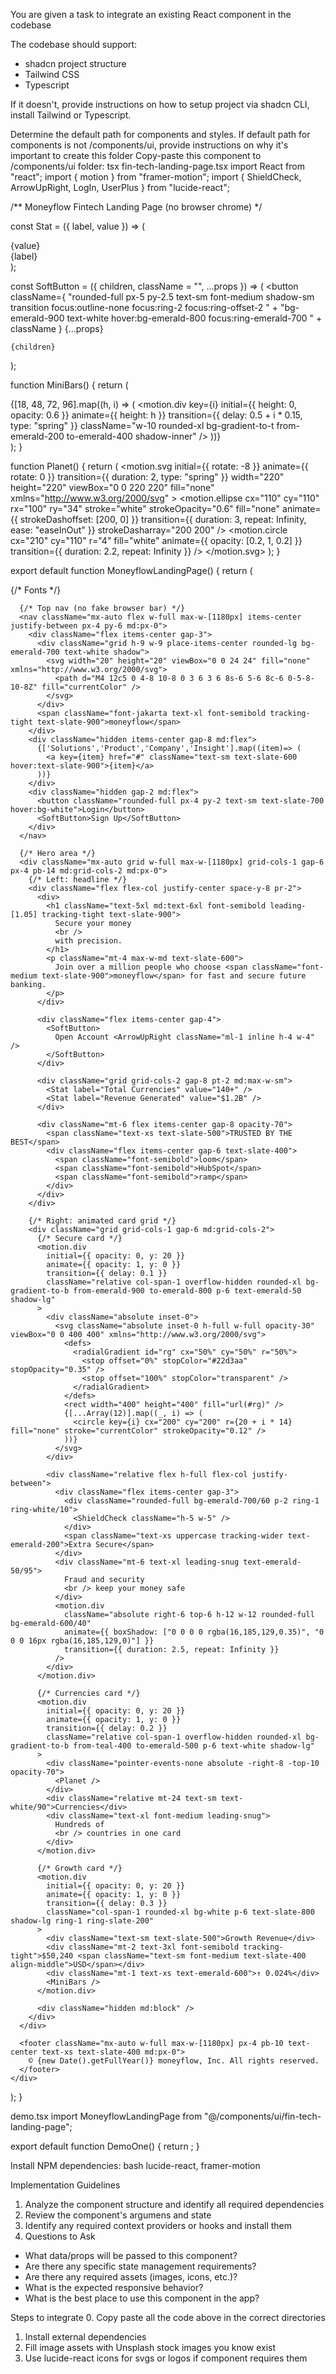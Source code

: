 You are given a task to integrate an existing React component in the codebase

The codebase should support:
- shadcn project structure  
- Tailwind CSS
- Typescript

If it doesn't, provide instructions on how to setup project via shadcn CLI, install Tailwind or Typescript.

Determine the default path for components and styles. 
If default path for components is not /components/ui, provide instructions on why it's important to create this folder
Copy-paste this component to /components/ui folder:
tsx
fin-tech-landing-page.tsx
import React from "react";
import { motion } from "framer-motion";
import { ShieldCheck, ArrowUpRight, LogIn, UserPlus } from "lucide-react";

/** Moneyflow Fintech Landing Page (no browser chrome) */

const Stat = ({ label, value }) => (
  <div className="space-y-1">
    <div className="text-3xl font-semibold tracking-tight text-slate-900">{value}</div>
    <div className="text-sm text-slate-500">{label}</div>
  </div>
);

const SoftButton = ({ children, className = "", ...props }) => (
  <button
    className={
      "rounded-full px-5 py-2.5 text-sm font-medium shadow-sm transition focus:outline-none focus:ring-2 focus:ring-offset-2 " +
      "bg-emerald-900 text-white hover:bg-emerald-800 focus:ring-emerald-700 " +
      className
    }
    {...props}
  >
    {children}
  </button>
);

function MiniBars() {
  return (
    <div className="mt-6 flex h-36 items-end gap-4 rounded-xl bg-gradient-to-b from-emerald-50 to-white p-4">
      {[18, 48, 72, 96].map((h, i) => (
        <motion.div
          key={i}
          initial={{ height: 0, opacity: 0.6 }}
          animate={{ height: h }}
          transition={{ delay: 0.5 + i * 0.15, type: "spring" }}
          className="w-10 rounded-xl bg-gradient-to-t from-emerald-200 to-emerald-400 shadow-inner"
        />
      ))}
    </div>
  );
}

function Planet() {
  return (
    <motion.svg
      initial={{ rotate: -8 }}
      animate={{ rotate: 0 }}
      transition={{ duration: 2, type: "spring" }}
      width="220"
      height="220"
      viewBox="0 0 220 220"
      fill="none"
      xmlns="http://www.w3.org/2000/svg"
    >
      <defs>
        <linearGradient id="grad" x1="0" y1="0" x2="1" y2="1">
          <stop offset="0%" stopColor="#34d399" />
          <stop offset="100%" stopColor="#06b6d4" />
        </linearGradient>
      </defs>
      <circle cx="110" cy="110" r="56" fill="url(#grad)" opacity="0.95" />
      <circle cx="94" cy="98" r="10" fill="white" opacity="0.45" />
      <circle cx="132" cy="126" r="8" fill="white" opacity="0.35" />
      <motion.ellipse
        cx="110" cy="110" rx="100" ry="34" stroke="white" strokeOpacity="0.6" fill="none"
        animate={{ strokeDashoffset: [200, 0] }} transition={{ duration: 3, repeat: Infinity, ease: "easeInOut" }} strokeDasharray="200 200"
      />
      <motion.circle cx="210" cy="110" r="4" fill="white" animate={{ opacity: [0.2, 1, 0.2] }} transition={{ duration: 2.2, repeat: Infinity }} />
    </motion.svg>
  );
}

export default function MoneyflowLandingPage() {
  return (
    <div className="min-h-screen w-full bg-[#F3F5F7]">
      {/* Fonts */}
      <style>{`
        @import url('https://fonts.googleapis.com/css2?family=Plus+Jakarta+Sans:wght@400;500;600;700&display=swap');
        :root { --font-sans: 'Plus Jakarta Sans', ui-sans-serif, system-ui, -apple-system, 'Segoe UI', Roboto, 'Helvetica Neue', Arial, 'Noto Sans', 'Apple Color Emoji', 'Segoe UI Emoji', 'Segoe UI Symbol', sans-serif; }
        .font-jakarta { font-family: var(--font-sans); }
      `}</style>

      {/* Top nav (no fake browser bar) */}
      <nav className="mx-auto flex w-full max-w-[1180px] items-center justify-between px-4 py-6 md:px-0">
        <div className="flex items-center gap-3">
          <div className="grid h-9 w-9 place-items-center rounded-lg bg-emerald-700 text-white shadow">
            <svg width="20" height="20" viewBox="0 0 24 24" fill="none" xmlns="http://www.w3.org/2000/svg">
              <path d="M4 12c5 0 4-8 10-8 0 3 6 3 6 8s-6 5-6 8c-6 0-5-8-10-8Z" fill="currentColor" />
            </svg>
          </div>
          <span className="font-jakarta text-xl font-semibold tracking-tight text-slate-900">moneyflow</span>
        </div>
        <div className="hidden items-center gap-8 md:flex">
          {['Solutions','Product','Company','Insight'].map((item)=> (
            <a key={item} href="#" className="text-sm text-slate-600 hover:text-slate-900">{item}</a>
          ))}
        </div>
        <div className="hidden gap-2 md:flex">
          <button className="rounded-full px-4 py-2 text-sm text-slate-700 hover:bg-white">Login</button>
          <SoftButton>Sign Up</SoftButton>
        </div>
      </nav>

      {/* Hero area */}
      <div className="mx-auto grid w-full max-w-[1180px] grid-cols-1 gap-6 px-4 pb-14 md:grid-cols-2 md:px-0">
        {/* Left: headline */}
        <div className="flex flex-col justify-center space-y-8 pr-2">
          <div>
            <h1 className="text-5xl md:text-6xl font-semibold leading-[1.05] tracking-tight text-slate-900">
              Secure your money
              <br />
              with precision.
            </h1>
            <p className="mt-4 max-w-md text-slate-600">
              Join over a million people who choose <span className="font-medium text-slate-900">moneyflow</span> for fast and secure future banking.
            </p>
          </div>

          <div className="flex items-center gap-4">
            <SoftButton>
              Open Account <ArrowUpRight className="ml-1 inline h-4 w-4" />
            </SoftButton>
          </div>

          <div className="grid grid-cols-2 gap-8 pt-2 md:max-w-sm">
            <Stat label="Total Currencies" value="140+" />
            <Stat label="Revenue Generated" value="$1.2B" />
          </div>

          <div className="mt-6 flex items-center gap-8 opacity-70">
            <span className="text-xs text-slate-500">TRUSTED BY THE BEST</span>
            <div className="flex items-center gap-6 text-slate-400">
              <span className="font-semibold">loom</span>
              <span className="font-semibold">HubSpot</span>
              <span className="font-semibold">ramp</span>
            </div>
          </div>
        </div>

        {/* Right: animated card grid */}
        <div className="grid grid-cols-1 gap-6 md:grid-cols-2">
          {/* Secure card */}
          <motion.div
            initial={{ opacity: 0, y: 20 }}
            animate={{ opacity: 1, y: 0 }}
            transition={{ delay: 0.1 }}
            className="relative col-span-1 overflow-hidden rounded-xl bg-gradient-to-b from-emerald-900 to-emerald-800 p-6 text-emerald-50 shadow-lg"
          >
            <div className="absolute inset-0">
              <svg className="absolute inset-0 h-full w-full opacity-30" viewBox="0 0 400 400" xmlns="http://www.w3.org/2000/svg">
                <defs>
                  <radialGradient id="rg" cx="50%" cy="50%" r="50%">
                    <stop offset="0%" stopColor="#22d3aa" stopOpacity="0.35" />
                    <stop offset="100%" stopColor="transparent" />
                  </radialGradient>
                </defs>
                <rect width="400" height="400" fill="url(#rg)" />
                {[...Array(12)].map((_, i) => (
                  <circle key={i} cx="200" cy="200" r={20 + i * 14} fill="none" stroke="currentColor" strokeOpacity="0.12" />
                ))}
              </svg>
            </div>

            <div className="relative flex h-full flex-col justify-between">
              <div className="flex items-center gap-3">
                <div className="rounded-full bg-emerald-700/60 p-2 ring-1 ring-white/10">
                  <ShieldCheck className="h-5 w-5" />
                </div>
                <span className="text-xs uppercase tracking-wider text-emerald-200">Extra Secure</span>
              </div>
              <div className="mt-6 text-xl leading-snug text-emerald-50/95">
                Fraud and security
                <br /> keep your money safe
              </div>
              <motion.div
                className="absolute right-6 top-6 h-12 w-12 rounded-full bg-emerald-600/40"
                animate={{ boxShadow: ["0 0 0 0 rgba(16,185,129,0.35)", "0 0 0 16px rgba(16,185,129,0)"] }}
                transition={{ duration: 2.5, repeat: Infinity }}
              />
            </div>
          </motion.div>

          {/* Currencies card */}
          <motion.div
            initial={{ opacity: 0, y: 20 }}
            animate={{ opacity: 1, y: 0 }}
            transition={{ delay: 0.2 }}
            className="relative col-span-1 overflow-hidden rounded-xl bg-gradient-to-b from-teal-400 to-emerald-500 p-6 text-white shadow-lg"
          >
            <div className="pointer-events-none absolute -right-8 -top-10 opacity-70">
              <Planet />
            </div>
            <div className="relative mt-24 text-sm text-white/90">Currencies</div>
            <div className="text-xl font-medium leading-snug">
              Hundreds of
              <br /> countries in one card
            </div>
          </motion.div>

          {/* Growth card */}
          <motion.div
            initial={{ opacity: 0, y: 20 }}
            animate={{ opacity: 1, y: 0 }}
            transition={{ delay: 0.3 }}
            className="col-span-1 rounded-xl bg-white p-6 text-slate-800 shadow-lg ring-1 ring-slate-200"
          >
            <div className="text-sm text-slate-500">Growth Revenue</div>
            <div className="mt-2 text-3xl font-semibold tracking-tight">$50,240 <span className="text-sm font-medium text-slate-400 align-middle">USD</span></div>
            <div className="mt-1 text-xs text-emerald-600">↑ 0.024%</div>
            <MiniBars />
          </motion.div>

          <div className="hidden md:block" />
        </div>
      </div>

      <footer className="mx-auto w-full max-w-[1180px] px-4 pb-10 text-center text-xs text-slate-400 md:px-0">
        © {new Date().getFullYear()} moneyflow, Inc. All rights reserved.
      </footer>
    </div>
  );
}


demo.tsx
import MoneyflowLandingPage from "@/components/ui/fin-tech-landing-page";

export default function DemoOne() {
  return <MoneyflowLandingPage />;
}



Install NPM dependencies:
bash
lucide-react, framer-motion


Implementation Guidelines
 1. Analyze the component structure and identify all required dependencies
 2. Review the component's argumens and state
 3. Identify any required context providers or hooks and install them
 4. Questions to Ask
 - What data/props will be passed to this component?
 - Are there any specific state management requirements?
 - Are there any required assets (images, icons, etc.)?
 - What is the expected responsive behavior?
 - What is the best place to use this component in the app?

Steps to integrate
 0. Copy paste all the code above in the correct directories
 1. Install external dependencies
 2. Fill image assets with Unsplash stock images you know exist
 3. Use lucide-react icons for svgs or logos if component requires them